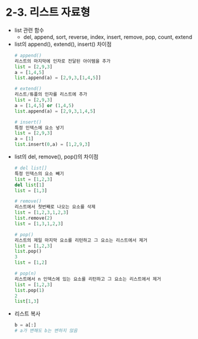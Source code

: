 # 2-3. 리스트 자료형
* list 관련 함수
    * del, append, sort, reverse, index, insert, remove, pop, count, extend
* list의 append(), extend(), insert() 차이점
    ```python
    # append()
    리스트의 마지막에 인자로 전달된 아이템을 추가
    list = [2,9,3]
    a = [1,4,5]
    list.append(a) = [2,9,3,[1,4,5]]

    # extend()
    리스트/튜플의 인자를 리스트에 추가
    list = [2,9,3]
    a = [1,4,5] or (1,4,5)
    list.append(a) = [2,9,3,1,4,5]

    # insert()
    특정 인덱스에 요소 넣기
    list = [2,9,3]
    a = [1]
    list.insert(0,a) = [1,2,9,3]
    ```
* list의 del, remove(), pop()의 차이점
    ```python
    # del list[]
    특정 인덱스의 요소 빼기
    list = [1,2,3]
    del list[1]
    list = [1,3]

    # remove()
    리스트에서 첫번째로 나오는 요소를 삭제
    list = [1,2,3,1,2,3]
    list.remove(2)
    list = [1,3,1,2,3]

    # pop()
    리스트의 제일 마지막 요소를 리턴하고 그 요소는 리스트에서 제거
    list = [1,2,3]
    list.pop()
    3
    list = [1,2]

    # pop(n)
    리스트에서 n 인덱스에 있는 요소를 리턴하고 그 요소는 리스트에서 제거
    list = [1,2,3]
    list.pop(1)
    2
    list[1,3]
    ```
* 리스트 복사
    ```python
    b = a[:]
    # a가 변해도 b는 변하지 않음
    ```